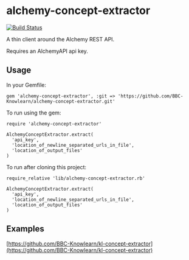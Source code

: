 alchemy-concept-extractor
=========================

[![Build Status](https://secure.travis-ci.org/BBC-Knowlearn/alchemy-concept-extractor.png?branch=master)](http://travis-ci.org/BBC-Knowlearn/alchemy-concept-extractor)


A thin client around the Alchemy REST API.

Requires an AlchemyAPI api key.

Usage
-----

In your Gemfile:

    gem 'alchemy-concept-extractor', :git => 'https://github.com/BBC-Knowlearn/alchemy-concept-extractor.git' 

To run using the gem:

    require 'alchemy-concept-extractor'

    AlchemyConceptExtractor.extract(
      'api_key',
      'location_of_newline_separated_urls_in_file',
      'location_of_output_files'
    )

To run after cloning this project:

    require_relative 'lib/alchemy-concept-extractor.rb'

    AlchemyConceptExtractor.extract(
      'api_key',
      'location_of_newline_separated_urls_in_file',
      'location_of_output_files'
    )
    
Examples
--------

[https://github.com/BBC-Knowlearn/kl-concept-extractor](https://github.com/BBC-Knowlearn/kl-concept-extractor)
